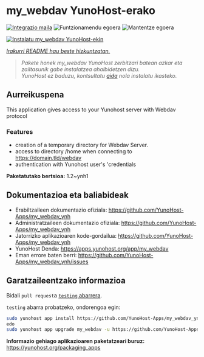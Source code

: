 <!--
Ohart ongi: README hau automatikoki sortu da <https://github.com/YunoHost/apps/tree/master/tools/readme_generator>ri esker
EZ editatu eskuz.
-->

# my_webdav YunoHost-erako

[![Integrazio maila](https://dash.yunohost.org/integration/my_webdav.svg)](https://ci-apps.yunohost.org/ci/apps/my_webdav/) ![Funtzionamendu egoera](https://ci-apps.yunohost.org/ci/badges/my_webdav.status.svg) ![Mantentze egoera](https://ci-apps.yunohost.org/ci/badges/my_webdav.maintain.svg)

[![Instalatu my_webdav YunoHost-ekin](https://install-app.yunohost.org/install-with-yunohost.svg)](https://install-app.yunohost.org/?app=my_webdav)

*[Irakurri README hau beste hizkuntzatan.](./ALL_README.md)*

> *Pakete honek my_webdav YunoHost zerbitzari batean azkar eta zailtasunik gabe instalatzea ahalbidetzen dizu.*  
> *YunoHost ez baduzu, kontsultatu [gida](https://yunohost.org/install) nola instalatu ikasteko.*

## Aurreikuspena

This application gives access to your Yunohost server with Webdav protocol

### Features

- creation of a temporary directory for Webdav Server. 
- access to directory /home when connecting to https://domain.tld/webdav
- authentication with Yunohost user's 'credentials



**Paketatutako bertsioa:** 1.2~ynh1
## Dokumentazioa eta baliabideak

- Erabiltzaileen dokumentazio ofiziala: <https://github.com/YunoHost-Apps/my_webdav_ynh>
- Administratzaileen dokumentazio ofiziala: <https://github.com/YunoHost-Apps/my_webdav_ynh>
- Jatorrizko aplikazioaren kode-gordailua: <https://github.com/YunoHost-Apps/my_webdav_ynh>
- YunoHost Denda: <https://apps.yunohost.org/app/my_webdav>
- Eman errore baten berri: <https://github.com/YunoHost-Apps/my_webdav_ynh/issues>

## Garatzaileentzako informazioa

Bidali `pull request`a [`testing` abarrera](https://github.com/YunoHost-Apps/my_webdav_ynh/tree/testing).

`testing` abarra probatzeko, ondorengoa egin:

```bash
sudo yunohost app install https://github.com/YunoHost-Apps/my_webdav_ynh/tree/testing --debug
edo
sudo yunohost app upgrade my_webdav -u https://github.com/YunoHost-Apps/my_webdav_ynh/tree/testing --debug
```

**Informazio gehiago aplikazioaren paketatzeari buruz:** <https://yunohost.org/packaging_apps>
